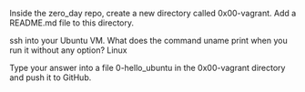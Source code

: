 Inside the zero_day repo, create a new directory called 0x00-vagrant. Add a README.md file to this directory.

ssh into your Ubuntu VM. What does the command uname print when you run it without any option? Linux

Type your answer into a file 0-hello_ubuntu in the 0x00-vagrant directory and push it to GitHub. 
